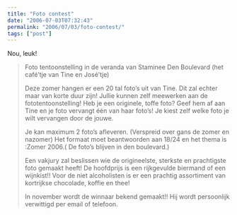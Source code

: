 ```yaml
---
title: "Foto contest"
date: "2006-07-03T07:32:43"
permalink: "2006/07/03/foto-contest/"
tags: ["post"]
---
```

Nou, leuk!

> Foto tentoonstelling in de veranda van Staminee Den Boulevard (het café’tje van Tine en José’tje)
>
> Deze zomer hangen er een 20 tal foto’s uit van Tine. Dit zal echter maar van korte duur zijn! Jullie kunnen zelf meewerken aan de fototentoonstelling! Heb je een originele, toffe foto? Geef hem af aan Tine en je foto vervangt één van haar foto’s! Je kiest zelf welke foto je wilt vervangen door de jouwe.
>
> Je kan maximum 2 foto’s afleveren. (Verspreid over gans de zomer en nazomer) Het formaat moet beantwoorden aan 18/24 en het thema is :Zomer 2006.( De foto’s blijven in den boulevard.)
>
> Een vakjury zal beslissen wie de origineelste, sterkste en prachtigste foto gemaakt heeft! De hoofdprijs is een rijkgevulde biermand of een wijnkist!! Voor de niet alcoholisten is er een prachtig assortiment van kortrijkse chocolade, koffie en thee!
>
> In november wordt de winnaar bekend gemaakt!! Hij wordt persoonlijk verwittigd per email of telefoon.
